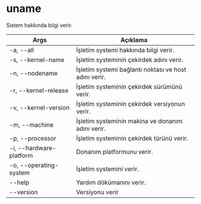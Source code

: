 # uname
Sistem hakkında bilgi verir.

| Args | Açıklama |
| -------- | -------- |
| -a, --all | İşletim systemi hakkında bilgi verir. |
| -s, --kernel-name | İşletim systeminin çekirdek adını verir. |
| -n, --nodename | İşletim systemi bağlantı noktası ve host adını verir. |
| -r, --kernel-release | İşletim systeminin çekirdek sürümünü verir. |
| -v, --kernel-version | İşletim systeminin çekirdek versiyonun verir. |
| -m, --machine | İşletim systeminin makina ve donanım adını verir. |
| -p, --processor | İşletim systeminin çekirdek türünü verir. |
| -i, --hardware-platform | Donanım platformunu verir. |
| -o, --operating-system | İşletim systemini verir. |
| --help | Yardım dökümanını verir. |
| --version | Versiyonu verir |